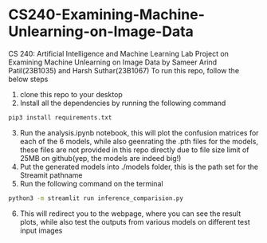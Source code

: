 # CS240-Examining-Machine-Unlearning-on-Image-Data
CS 240: Artificial Intelligence and Machine Learning Lab Project on Examining Machine Unlearning on Image Data by Sameer Arind Patil(23B1035) and Harsh Suthar(23B1067)
To run this repo, follow the below steps
1. clone this repo to your desktop
2. Install all the dependencies by running the following command
```bash
pip3 install requirements.txt
```
3. Run the analysis.ipynb notebook, this will plot the confusion matrices for each of the 6 models, while also geenrating the .pth files for the models, these files are not provided in this repo directly due to file size limit of 25MB on github(yep, the models are indeed big!)
4. Put the generated models into ./models folder, this is the path set for the Streamit pathname
5. Run the following command on the terminal
```bash
python3 -m streamlit run inference_comparision.py
```
6. This will redirect you to the webpage, where you can see the result plots, while also test the outputs from various models on different test input images 
